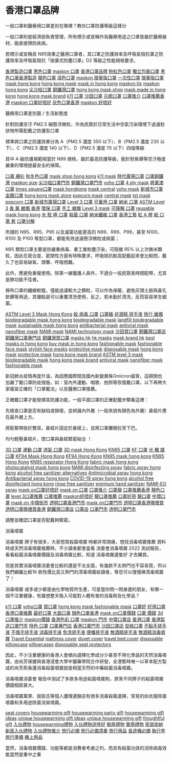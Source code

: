 # 香港口罩品牌

一般口罩和醫療用口罩差別在哪裡？教你口罩防護等級這樣分

一般口罩則是經濟部負責管理，所有標示或宣稱作為醫療用途之口罩皆屬於醫療器材，能直接預防疾病。

若標示或宣稱具 N95效果之醫用口罩者，其口罩之防護效率及呼吸氣阻抗罩之防護效率及呼吸氣阻抗「拋棄式防塵口罩」D2 等級之性能規格要求。

<a href="https://the-mo.shop/">香港製造口罩</a>
<a href="https://the-mo.shop/collections/maskon/products/maskon_dusk-4-ply-disposable-mask-30-pcs">黑色口罩</a>
<a href="https://the-mo.shop/">maskon 口罩</a>
<a href="https://the-mo.shop/">香港口罩品牌</a>
<a href="https://the-mo.shop/collections/maskon">粉紅色口罩</a>
<a href="https://the-mo.shop/collections/maskon">獨立包裝口罩</a>
<a href="https://the-mo.shop/collections/maskon/products/maskon_dusk-4-ply-disposable-mask-30-pcs">黑色口罩香港製造</a>
<a href="https://the-mo.shop/pages/the-mo-story">靚色口罩</a>
<a href="https://the-mo.shop/collections/maskon">深色口罩</a>
<a href="https://the-mo.shop/collections/collaboration">maskon 限量版口罩</a>
<a href="https://the-mo.shop/collections/maskon">一次性口罩</a>
<a href="https://the-mo.shop/collections/collaboration">限量版口罩</a>
<a href="https://the-mo.shop/">mask hong kong</a>
<a href="https://the-mo.shop/">hong kong mask</a>
<a href="https://the-mo.shop/">mask in hong kong</a>
<a href="https://the-mo.shop/">maskon hk</a>
<a href="https://the-mo.shop/">maskon hong kong</a>
<a href="https://the-mo.shop/pages/locations">尖沙咀口罩</a>
<a href="https://the-mo.shop/pages/locations">銅鑼灣口罩</a>
<a href="https://the-mo.shop/">hong kong mask shop</a>
<a href="https://the-mo.shop/">mask made in hong kong</a>
<a href="https://the-mo.shop/pages/conception">hong kong mask brand</a>
<a href="https://the-mo.shop/pages/locations">k11 口罩</a>
<a href="https://the-mo.shop/pages/locations">沙田口罩</a>
<a href="https://the-mo.shop/pages/locations">元朗口罩</a>
<a href="https://the-mo.shop/blogs/the-monologue">口罩推介</a>
<a href="https://the-mo.shop/blogs/the-monologue">口罩推薦香港</a>
<a href="https://the-mo.shop/blogs/the-monologue">maskon 口罩好唔好</a>
<a href="https://the-mo.shop/blogs/the-monologue">灰色口罩香港</a>
<a href="https://the-mo.shop/blogs/the-monologue">maskon 好唔好</a>

醫療用口罩差別圖 / 生活新態度

針對防護空汙 PM2.5 細懸浮微粒，作為民眾於日常生活中空氣污染環境下過濾粒狀物所需配戴之防護型口罩

標準將口罩之防護效果分為 A（PM2.5 濃度 350 以下）、B（PM2.5 濃度 230 以下）、C（PM2.5 濃度 140 以下）、D（PM2.5 濃度 70 以下）四個等級

其中 A 級防護規範相當於 N99 規格，屬於最高防護等級，能針對紫爆等空汙極度嚴重的環境提最安全的保障。

 <a href="https://the-mo.shop/blogs/the-monologue">口罩 襯衫</a>
<a href="https://the-mo.shop/blogs/the-monologue">秋冬色口罩</a>
<a href="https://the-mo.shop/">mask shop hong kong</a>
<a href="https://the-mo.shop/pages/locations">k11 mask</a>
<a href="https://the-mo.shop/pages/locations">時代廣場口罩</a>
<a href="https://the-mo.shop/pages/locations">口罩銅鑼灣</a>
<a href="https://the-mo.shop/pages/support">maskon size</a>
<a href="https://the-mo.shop/pages/locations">尖沙咀口罩門市</a>
<a href="https://the-mo.shop/pages/locations">銅鑼灣口罩門市</a>
<a href="https://the-mo.shop/pages/locations">yoho 口罩</a>
<a href="https://the-mo.shop/">4 ply mask</a>
<a href="https://the-mo.shop/pages/locations">將軍澳口罩</a>
<a href="https://the-mo.shop/pages/locations">times square口罩</a>
<a href="https://the-mo.shop/">mask hongkong</a>
<a href="https://the-mo.shop/pages/locations">mask central</a>
<a href="https://the-mo.shop/pages/locations">yoho mask</a>
<a href="https://the-mo.shop/pages/locations">新城市口罩</a>
<a href="https://the-mo.shop/pages/locations">金鐘口罩</a>
<a href="https://the-mo.shop/pages/conception">hong kong mask store</a>
<a href="https://the-mo.shop/pages/locations">popcorn mask</a>
<a href="https://the-mo.shop/pages/locations">central mask</a>
<a href="https://the-mo.shop/pages/locations">tst mask</a>
<a href="https://the-mo.shop/pages/locations">popcorn 口罩</a>
<a href="https://the-mo.shop/pages/locations">新城市廣場口罩</a>
<a href="https://the-mo.shop/collections/maskon">Level 3 口罩</a>
<a href="https://the-mo.shop/pages/candour">可重用 口罩</a>
<a href="https://the-mo.shop/products/nanotech-covid-19-virus-killing-face-mask">納米 口罩</a>
<a href="https://the-mo.shop/collections/maskon">ASTM Level 3</a>
<a href="https://the-mo.shop/collections/mo/products/mo-x-becandle">香 薰 蠟燭 香港</a>
<a href="https://the-mo.shop/pages/candour">環保 口罩</a>
<a href="https://the-mo.shop/collections/mo/products/mo-x-becandle">手工 蠟燭</a>
<a href="https://the-mo.shop/collections/maskon">Level 3 mask</a>
<a href="https://the-mo.shop/pages/candour">可降解 口罩</a>
<a href="https://the-mo.shop/pages/candour">reusable mask hong kong</a>
<a href="https://the-mo.shop/collections/maskon">水 駐 極 口罩</a>
<a href="https://the-mo.shop/products/nanotech-covid-19-virus-killing-face-mask">殺菌 口罩</a>
<a href="https://the-mo.shop/products/nanotech-covid-19-virus-killing-face-mask">納米纖維 口罩</a>
<a href="https://the-mo.shop/pages/the-mo-story">香港工藝</a>
<a href="https://the-mo.shop/collections/mo/products/red-a-stool">紅 A 櫈</a>
<a href="https://the-mo.shop/collections/mo">紙 口罩 套</a>
<a href="https://the-mo.shop/pages/candour">口罩分解</a>
 
所謂的 N95、R95、P95 以及濾菌功能更高的 N99、R99、P99，甚至 N100、R100 及 P100 等型口罩，都能有效過濾懸浮微粒或病菌；

N95 類型口罩主要是防嚴重病毒、重工業粉塵汙染，可阻擋 95% 以上次微米顆粒，因此在密合度、密閉性方面有特殊要求，呼吸阻抗較高配戴起來會比較悶，戴久了也容易缺氧、頭暈、呼吸困難。

此外，應避免重複使用。除第一線醫護人員外，不適合一般民眾長時間配帶，尤其是肺功能不佳者。

棉布口罩的纖維較粗，僅能過濾較大之顆粒，可以作為保暖，避免灰頭土臉與鼻孔骯髒等用途，其優點是可以重覆清洗使用，反之，若未勤於清洗，反而容易孳生細菌。

<a href="https://the-mo.shop/collections/maskon">ASTM Level 3 Mask Hong Kong</a>
<a href="https://the-mo.shop/pages/nanotech">殺 病毒 口罩</a>
<a href="https://the-mo.shop/collections/mo/products/red-a-draw">口罩箱</a>
<a href="https://the-mo.shop/collections/mo/products/mo-hydra-%E9%85%92%E7%B2%BE%E6%90%93%E6%89%8B%E6%B6%B2-25ml">非酒精 搓手液</a>
<a href="https://the-mo.shop/collections/mo/products/mo-travel-candle">旅行 蠟燭</a>
<a href="https://the-mo.shop/pages/candour">biodegradable mask hong kong</a>
<a href="https://the-mo.shop/pages/candour">biodegradable mask</a>
<a href="https://the-mo.shop/pages/candour">landfill biodegradable mask</a>
<a href="https://the-mo.shop/pages/candour">sustainable mask hong kong</a>
<a href="https://the-mo.shop/products/nanotech-covid-19-virus-killing-face-mask">antibacterial mask</a>
<a href="https://the-mo.shop/products/nanotech-covid-19-virus-killing-face-mask">antiviral mask</a>
<a href="https://the-mo.shop/products/nanotech-covid-19-virus-killing-face-mask">nanofiber mask</a>
<a href="https://the-mo.shop/pages/nanotech">NAMI mask</a>
<a href="https://the-mo.shop/pages/nanotech">NAMI technology mask</a>
<a href="https://the-mo.shop/blogs/the-monologue/mo-store-design">沙田買口罩</a>
<a href="https://the-mo.shop/blogs/the-monologue/mo-store-design">銅鑼灣口罩店</a>
<a href="https://the-mo.shop/blogs/the-monologue/mo-store-design">銅鑼灣口罩專門店</a>
<a href="https://the-mo.shop/blogs/the-monologue/mo-store-design">銅鑼灣買口罩</a>
<a href="https://the-mo.shop/blogs/the-monologue/hong-kong-masks-ootd">masks hk</a>
<a href="https://the-mo.shop/blogs/the-monologue/hong-kong-masks-ootd">hk masks</a>
<a href="https://the-mo.shop/blogs/the-monologue/hong-kong-masks-ootd">mask brand hk</a>
<a href="https://the-mo.shop/blogs/the-monologue/hong-kong-masks-ootd">best masks in hong kong</a>
<a href="https://the-mo.shop/blogs/the-monologue/hong-kong-masks-ootd">buy mask in hong kong</a>
<a href="https://the-mo.shop/blogs/the-monologue/hong-kong-masks-ootd">fashionable mask</a>
<a href="https://the-mo.shop/blogs/the-monologue/hong-kong-masks-ootd">fashionable face mask</a>
<a href="https://the-mo.shop/blogs/the-monologue/hong-kong-masks-ootd">stylish face masks</a>
<a href="https://the-mo.shop/blogs/the-monologue/hong-kong-masks-ootd">protective mask</a>
<a href="https://the-mo.shop/blogs/the-monologue/hong-kong-masks-ootd">disposable mask</a>
<a href="https://the-mo.shop/blogs/the-monologue/mo-_-lifestyle-a-new-chapter-mo-muse-our____">hong kong mask</a>
<a href="https://the-mo.shop/blogs/the-monologue/mo-_-lifestyle-a-new-chapter-mo-muse-our____">protective mask</a>
<a href="https://the-mo.shop/blogs/the-monologue/mo-_-lifestyle-a-new-chapter-mo-muse-our____">hong kong mask brand</a>
<a href="https://the-mo.shop/blogs/the-monologue/mo-_-lifestyle-a-new-chapter-mo-muse-our____">ASTM level 3 mask</a>
<a href="https://the-mo.shop/blogs/the-monologue/mo-_-lifestyle-a-new-chapter-mo-muse-our____">biodegradable mask</a>
<a href="https://the-mo.shop/blogs/the-monologue/mo-_-lifestyle-a-new-chapter-mo-muse-our____">hong kong mask brand</a>
<a href="https://the-mo.shop/blogs/the-monologue/mo-_-lifestyle-a-new-chapter-mo-muse-our____">antiviral mask</a>
<a href="https://the-mo.shop/blogs/the-monologue/mo-_-lifestyle-a-new-chapter-mo-muse-our____">nanofiber mask</a>
<a href="https://the-mo.shop/blogs/the-monologue/mo-_-lifestyle-a-new-chapter-mo-muse-our____">fashionable mask</a>

新冠肺炎疫情再度升溫，為因應國際間及國內新變異株Omicron威脅，這期間也加嚴了戴口罩防疫措施，如：室內外運動、唱歌、拍照等恢復戴口罩。以下再帶大家複習正確的「口罩戴法」以及醫療口罩推薦。

正確戴口罩才能發揮其防護功能，一般平面口罩的正確配戴步驟看這裡：

先檢查口罩是否有缺陷或損壞，並辨識內外層（一般來說有顏色為外層）鼻樑片應在最外層上方。

將鬆緊帶掛於雙耳，鼻樑片固定於鼻樑上，並將口罩攤開拉至下巴。

均勻輕壓鼻樑片，使口罩與鼻樑緊密結合 ！

<a href="https://the-mo.shop/collections/3d-mask">3D 口罩</a>
<a href="https://the-mo.shop/collections/3d-mask">運動 口罩</a>
<a href="https://the-mo.shop/collections/3d-mask">透氣 口罩</a>
<a href="https://the-mo.shop/collections/3d-mask">3D mask Hong Kong</a>
<a href="https://the-mo.shop/products/spunky-3d-disposable-mask-20-pcs">KN95 口罩</a>
<a href="https://the-mo.shop/products/hazy-kf94-disposable-mask-20-pcs">KF 口罩</a>
<a href="https://the-mo.shop/products/nanotech-covid-19-virus-killing-face-mask">光 觸 媒 口罩</a>
<a href="https://the-mo.shop/collections/kf94-face-mask">KF94 Mask Hong Kong</a>
<a href="https://the-mo.shop/collections/kf94-face-mask">KF94 Hong Kong</a>
<a href="https://the-mo.shop/products/hazy-3d-disposable-mask-20-pcs">KN95 mask hong kong</a>
<a href="https://the-mo.shop/products/aloof-3d-disposable-mask-20-pcs">KN95 Hong Kong</a>
<a href="https://the-mo.shop/products/jaunty-3d-disposable-mask-20-pcs">KN95 respirator Hong Kong</a>
<a href="https://the-mo.shop/pages/candour">fabric mask hong kong</a>
<a href="https://the-mo.shop/pages/nanotech">photocatalyst mask hong kong</a>
<a href="https://the-mo.shop/pages/nano-eo-antimicrobial-spray-series">NAMI disinfecting spray</a>
<a href="https://the-mo.shop/pages/nano-eo-antimicrobial-spray-series">fabric spray hong kong</a>
<a href="https://the-mo.shop/pages/nano-eo-antimicrobial-spray-series">alcohol free sanitizer alternatives</a>
<a href="https://the-mo.shop/collections/nanotech-series/products/nano-eo-antimicrobial-spray-l?variant=41797739774110">Antimicrobial spray hong kong</a>
<a href="https://the-mo.shop/collections/nanotech-series/products/nano-eo-antimicrobial-spray-l?variant=41797739774110">Antibacterial spray hong kong</a>
<a href="https://the-mo.shop/products/nano?pr_prod_strat=copurchase&pr_rec_id=07ed62415&pr_rec_pid=7242445193374&pr_ref_pid=7242482090142&pr_seq=uniform">COVID-19 spray hong kong</a>
<a href="https://the-mo.shop/products/copy-of-nano-eo-antimicrobial-multi-purpose-hand-care-spray-april-blooms?pr_prod_strat=copurchase&pr_rec_id=029f42be7&pr_rec_pid=7244751503518&pr_ref_pid=7032171954334&pr_seq=uniform">alcohol free disinfectant hong kong</a>
<a href="https://the-mo.shop/products/mo-hydra-%E9%85%92%E7%B2%BE%E6%90%93%E6%89%8B%E6%B6%B2-25ml">rinse free sanitizer</a>
<a href="https://the-mo.shop/products/mo-hydra-%E9%85%92%E7%B2%BE%E6%90%93%E6%89%8B%E6%B6%B2-450ml?pr_prod_strat=copurchase&pr_rec_id=029f42be7&pr_rec_pid=7032170545310&pr_ref_pid=7032171954334&pr_seq=uniform">premium hand sanitizer</a>
<a href="https://the-mo.shop/products/nano-eo-antimicrobial-spray-l">NAMI-EO spray</a>
<a href="https://the-mo.shop/blogs/the-monologue/maskon-product-recommendation">mask on口罩好唔好</a>
<a href="https://the-mo.shop/blogs/the-monologue/maskon-product-recommendation">mask on 口罩</a>
<a href="https://the-mo.shop/blogs/the-monologue/maskon-product-recommendation">口罩推介</a>
<a href="https://the-mo.shop/blogs/the-monologue/maskon-product-recommendation">口罩靚</a>
<a href="https://the-mo.shop/blogs/the-monologue/maskon-product-recommendation">口罩推薦香港</a>
<a href="https://the-mo.shop/blogs/the-monologue/maskon-product-recommendation">靚色口罩</a>
<a href="https://the-mo.shop/blogs/the-monologue/maskon-product-recommendation">level 3口罩推薦</a>
<a href="https://the-mo.shop/blogs/the-monologue/maskon-product-recommendation">口罩推薦</a>
<a href="https://the-mo.shop/blogs/the-monologue/maskon-product-recommendation">maskon好唔好</a>
<a href="https://the-mo.shop/blogs/the-monologue/maskon-product-recommendation">靚口罩推薦</a>
<a href="https://the-mo.shop/blogs/the-monologue/maskon-product-recommendation">口罩好用</a>
<a href="https://the-mo.shop/blogs/the-monologue/maskon-product-recommendation">靚口罩</a>
<a href="https://the-mo.shop/blogs/the-monologue/mo-store-design">中環口罩</a>
<a href="https://the-mo.shop/blogs/the-monologue/mo-store-design">mask on 中環街市</a>
<a href="https://the-mo.shop/blogs/the-monologue/mo-store-design">透明口罩香港門市</a>
<a href="https://the-mo.shop/blogs/the-monologue/mo-store-design">mask on口罩門市</a>
<a href="https://the-mo.shop/blogs/the-monologue/mo-store-design">透明口罩香港哪裡買</a>
<a href="https://the-mo.shop/blogs/the-monologue/mo-store-design">透明口罩哪裡買香港</a>
<a href="https://the-mo.shop/blogs/the-monologue/mo-store-design">銅鑼灣口罩店</a>
<a href="https://the-mo.shop/blogs/the-monologue/mo-store-design">口罩店</a>
<a href="https://the-mo.shop/blogs/the-monologue/mo-store-design">口罩門市</a>
<a href="https://the-mo.shop/blogs/the-monologue/mo-store-design">透明口罩門市</a>

調整並確認口罩是否配戴夠緊密。

消毒噴霧

消毒噴霧 牌子有很多，大家想買殺菌噴霧 時都非常頭痛，想找消毒噴霧推薦 資料時或天然消毒噴霧推薦時，不少讀者都會査看 消委會消毒噴霧 2022 測試報告，看看殺菌消毒噴霧價錢及消毒噴霧比較，知道 消毒噴霧邊隻好 才去購買。

但是其實消毒噴霧消委會比較的還是不太全面，有幾款不太熱門也不容易買，所以我們網羅比較16 款性價比高又熱門的清毒噴霧給讀者，等您可以慢慢揀清毒噴霧了！

消毒噴霧 或多或少都是由化學物質所生產，可是當你問一問身邊的朋友，有哪一個不注重健康，有誰想整天吸入可能對人體有害的消毒劑及化學品？

<a href="https://the-mo.shop/blogs/the-monologue/mo-store-design">k11 口罩</a>
<a href="https://the-mo.shop/blogs/the-monologue/mo-store-design">yoho口罩</a>
<a href="https://the-mo.shop/blogs/the-monologue/mo-store-design">買口罩</a>
<a href="https://the-mo.shop/blogs/the-monologue/hong-kong-masks-ootd">hong kong mask fashionable mask</a>
<a href="https://the-mo.shop/blogs/the-monologue/maskon-product-recommendation">口罩好</a>
<a href="https://the-mo.shop/blogs/the-monologue/maskon-product-recommendation">好用口罩</a>
<a href="https://the-mo.shop/blogs/the-monologue/maskon-product-recommendation">香港口罩推薦</a>
<a href="https://the-mo.shop/blogs/the-monologue/maskon-product-recommendation">最好口罩</a>
<a href="https://the-mo.shop/blogs/the-monologue/maskon-product-recommendation">大面口罩</a>
<a href="https://the-mo.shop/blogs/the-monologue/maskon-product-recommendation">顏色口罩香港</a>
<a href="https://the-mo.shop/blogs/the-monologue/maskon-product-recommendation">mask on口罩價錢</a>
<a href="https://the-mo.shop/blogs/the-monologue/maskon-product-recommendation">口罩 價錢</a>
<a href="https://the-mo.shop/blogs/the-monologue/maskon-product-recommendation">3d口罩推介</a>
<a href="https://the-mo.shop/blogs/the-monologue/maskon-product-recommendation">maskon價錢</a>
<a href="https://the-mo.shop/blogs/the-monologue/maskon-product-recommendation">香港色彩 口罩</a>
<a href="https://the-mo.shop/blogs/the-monologue/mo-store-design">maskon 門市</a>
<a href="https://the-mo.shop/blogs/the-monologue/mo-store-design">中環口罩店</a>
<a href="https://the-mo.shop/blogs/the-monologue/mo-store-design">香港口罩</a>
<a href="https://the-mo.shop/blogs/the-monologue/mo-store-design">香港製造口罩門市</a>
<a href="https://the-mo.shop/blogs/the-monologue/mo-store-design">特色 口罩</a>
<a href="https://the-mo.shop/blogs/the-monologue/mo-store-design">口罩專門店</a>
<a href="https://the-mo.shop/blogs/the-monologue/mo-store-design">香港口罩門市</a>
<a href="https://the-mo.shop/blogs/the-monologue/mo-store-design">沙田口罩店</a>
<a href="https://the-mo.shop/blogs/the-monologue/mo-store-design">型格口罩</a>
<a href="https://the-mo.shop/blogs/the-monologue/%E6%B6%88%E6%AF%92%E7%94%9F%E6%B4%BB%E6%8C%87%E5%8D%97-%E9%98%B2%E7%96%AB%E7%94%A2%E5%93%81%E9%83%BD%E5%8F%AF%E4%BB%A5%E5%A5%BD%E8%AC%9B%E7%A9%B6-%E9%A6%AC%E4%B8%8A%E6%9F%A5%E7%9C%8B%E5%90%84%E6%AC%BE%E4%B8%8D%E5%82%B7%E6%89%8B%E6%90%93%E6%89%8B%E6%B6%B2%E5%92%8C%E6%B6%88%E6%AF%92%E5%99%B4%E9%9C%A7-%E8%AE%93%E6%82%A8%E5%BE%9E%E6%88%B6%E5%A4%96%E5%88%B0%E5%AE%B6%E4%B8%AD-%E5%85%A8%E6%97%A5%E9%83%BD%E8%A2%AB%E6%82%89%E5%BF%83%E5%91%B5%E8%AD%B7">不黏手搓手液</a>
<a href="https://the-mo.shop/blogs/the-monologue/%E6%B6%88%E6%AF%92%E7%94%9F%E6%B4%BB%E6%8C%87%E5%8D%97-%E9%98%B2%E7%96%AB%E7%94%A2%E5%93%81%E9%83%BD%E5%8F%AF%E4%BB%A5%E5%A5%BD%E8%AC%9B%E7%A9%B6-%E9%A6%AC%E4%B8%8A%E6%9F%A5%E7%9C%8B%E5%90%84%E6%AC%BE%E4%B8%8D%E5%82%B7%E6%89%8B%E6%90%93%E6%89%8B%E6%B6%B2%E5%92%8C%E6%B6%88%E6%AF%92%E5%99%B4%E9%9C%A7-%E8%AE%93%E6%82%A8%E5%BE%9E%E6%88%B6%E5%A4%96%E5%88%B0%E5%AE%B6%E4%B8%AD-%E5%85%A8%E6%97%A5%E9%83%BD%E8%A2%AB%E6%82%89%E5%BF%83%E5%91%B5%E8%AD%B7">不傷手搓手液</a>
<a href="https://the-mo.shop/blogs/the-monologue/%E6%B6%88%E6%AF%92%E7%94%9F%E6%B4%BB%E6%8C%87%E5%8D%97-%E9%98%B2%E7%96%AB%E7%94%A2%E5%93%81%E9%83%BD%E5%8F%AF%E4%BB%A5%E5%A5%BD%E8%AC%9B%E7%A9%B6-%E9%A6%AC%E4%B8%8A%E6%9F%A5%E7%9C%8B%E5%90%84%E6%AC%BE%E4%B8%8D%E5%82%B7%E6%89%8B%E6%90%93%E6%89%8B%E6%B6%B2%E5%92%8C%E6%B6%88%E6%AF%92%E5%99%B4%E9%9C%A7-%E8%AE%93%E6%82%A8%E5%BE%9E%E6%88%B6%E5%A4%96%E5%88%B0%E5%AE%B6%E4%B8%AD-%E5%85%A8%E6%97%A5%E9%83%BD%E8%A2%AB%E6%82%89%E5%BF%83%E5%91%B5%E8%AD%B7">消毒搓手液</a>
<a href="https://the-mo.shop/blogs/the-monologue/%E6%B6%88%E6%AF%92%E7%94%9F%E6%B4%BB%E6%8C%87%E5%8D%97-%E9%98%B2%E7%96%AB%E7%94%A2%E5%93%81%E9%83%BD%E5%8F%AF%E4%BB%A5%E5%A5%BD%E8%AC%9B%E7%A9%B6-%E9%A6%AC%E4%B8%8A%E6%9F%A5%E7%9C%8B%E5%90%84%E6%AC%BE%E4%B8%8D%E5%82%B7%E6%89%8B%E6%90%93%E6%89%8B%E6%B6%B2%E5%92%8C%E6%B6%88%E6%AF%92%E5%99%B4%E9%9C%A7-%E8%AE%93%E6%82%A8%E5%BE%9E%E6%88%B6%E5%A4%96%E5%88%B0%E5%AE%B6%E4%B8%AD-%E5%85%A8%E6%97%A5%E9%83%BD%E8%A2%AB%E6%82%89%E5%BF%83%E5%91%B5%E8%AD%B7">免洗搓手液</a>
<a href="https://the-mo.shop/blogs/the-monologue/%E6%B6%88%E6%AF%92%E7%94%9F%E6%B4%BB%E6%8C%87%E5%8D%97-%E9%98%B2%E7%96%AB%E7%94%A2%E5%93%81%E9%83%BD%E5%8F%AF%E4%BB%A5%E5%A5%BD%E8%AC%9B%E7%A9%B6-%E9%A6%AC%E4%B8%8A%E6%9F%A5%E7%9C%8B%E5%90%84%E6%AC%BE%E4%B8%8D%E5%82%B7%E6%89%8B%E6%90%93%E6%89%8B%E6%B6%B2%E5%92%8C%E6%B6%88%E6%AF%92%E5%99%B4%E9%9C%A7-%E8%AE%93%E6%82%A8%E5%BE%9E%E6%88%B6%E5%A4%96%E5%88%B0%E5%AE%B6%E4%B8%AD-%E5%85%A8%E6%97%A5%E9%83%BD%E8%A2%AB%E6%82%89%E5%BF%83%E5%91%B5%E8%AD%B7">便攜搓手液</a>
<a href="https://the-mo.shop/blogs/the-monologue/%E6%B6%88%E6%AF%92%E7%94%9F%E6%B4%BB%E6%8C%87%E5%8D%97-%E9%98%B2%E7%96%AB%E7%94%A2%E5%93%81%E9%83%BD%E5%8F%AF%E4%BB%A5%E5%A5%BD%E8%AC%9B%E7%A9%B6-%E9%A6%AC%E4%B8%8A%E6%9F%A5%E7%9C%8B%E5%90%84%E6%AC%BE%E4%B8%8D%E5%82%B7%E6%89%8B%E6%90%93%E6%89%8B%E6%B6%B2%E5%92%8C%E6%B6%88%E6%AF%92%E5%99%B4%E9%9C%A7-%E8%AE%93%E6%82%A8%E5%BE%9E%E6%88%B6%E5%A4%96%E5%88%B0%E5%AE%B6%E4%B8%AD-%E5%85%A8%E6%97%A5%E9%83%BD%E8%A2%AB%E6%82%89%E5%BF%83%E5%91%B5%E8%AD%B7">無酒精搓手液</a>
<a href="https://the-mo.shop/blogs/the-monologue/%E6%B6%88%E6%AF%92%E7%94%9F%E6%B4%BB%E6%8C%87%E5%8D%97-%E9%98%B2%E7%96%AB%E7%94%A2%E5%93%81%E9%83%BD%E5%8F%AF%E4%BB%A5%E5%A5%BD%E8%AC%9B%E7%A9%B6-%E9%A6%AC%E4%B8%8A%E6%9F%A5%E7%9C%8B%E5%90%84%E6%AC%BE%E4%B8%8D%E5%82%B7%E6%89%8B%E6%90%93%E6%89%8B%E6%B6%B2%E5%92%8C%E6%B6%88%E6%AF%92%E5%99%B4%E9%9C%A7-%E8%AE%93%E6%82%A8%E5%BE%9E%E6%88%B6%E5%A4%96%E5%88%B0%E5%AE%B6%E4%B8%AD-%E5%85%A8%E6%97%A5%E9%83%BD%E8%A2%AB%E6%82%89%E5%BF%83%E5%91%B5%E8%AD%B7">無酒精消毒噴霧</a>
<a href="https://the-mo.shop/collections/travel-series">Travel Essential</a>
<a href="https://the-mo.shop/products/mo-_-mattress-and-duvet-cover-set">mattress cover</a>
<a href="https://the-mo.shop/products/mo-_-mattress-and-duvet-cover-set">duvet cover</a>
<a href="https://the-mo.shop/products/mo-_-mattress-and-duvet-cover-set">travel bed cover</a>
<a href="https://the-mo.shop/products/mo-_-pillowcase-set">disposable pillowcase</a>
<a href="https://the-mo.shop/products/mo-_-pillowcase-set">pillowcases</a>
<a href="https://the-mo.shop/products/mo-to-go-seat-cover">disposable seat protectors</a>

因此，不少注重健康的香港人會傾向選擇化學成分少甚至不用化學品的天然消毒噴霧，由尚芳保健與香港浸會大學中醫藥學院合作研發，全港暫時唯一以草本配方製成的尚芳荊香蓮消毒殺菌噴霧就是相當天然的中藥殺菌消毒噴霧。

消毒噴霧消委會 報告中測試了多款多用途殺菌噴霧劑，原來不同牌子的殺菌噴霧價錢相距甚大。

消毒噴霧萬寧、屈臣氏等個人護理連鎖店有很多消毒殺菌選擇，常見的如衣服除菌噴霧和多用途除菌消臭噴霧。

<a href="https://the-mo.shop/products/mo-_-travel-series-bundle-set-b-seat-cover-x-2">seat covers</a>
<a href="https://the-mo.shop/blogs/the-monologue/special-housewarming-gift-what-should-you-bring-for-a-housewarming">housewarming gift</a>
<a href="https://the-mo.shop/blogs/the-monologue/special-housewarming-gift-what-should-you-bring-for-a-housewarming">housewarming party gift</a>
<a href="https://the-mo.shop/blogs/the-monologue/special-housewarming-gift-what-should-you-bring-for-a-housewarming">housewarming gift ideas</a>
<a href="https://the-mo.shop/blogs/the-monologue/special-housewarming-gift-what-should-you-bring-for-a-housewarming">unique housewarming gift ideas</a>
<a href="https://the-mo.shop/blogs/the-monologue/special-housewarming-gift-what-should-you-bring-for-a-housewarming">unique housewarming gift</a>
<a href="https://the-mo.shop/blogs/the-monologue/special-housewarming-gift-what-should-you-bring-for-a-housewarming">thoughtful gift</a>
<a href="https://the-mo.shop/blogs/the-monologue/%E5%85%A5%E4%BC%99%E7%A6%AE%E7%89%A9%E9%80%81%E5%92%A9%E5%A5%BD-%E5%A4%9A%E6%AC%BE%E5%BE%97%E9%AB%94%E5%8F%88%E5%AF%A6%E7%94%A8%E7%9A%84housewarming%E7%A6%AE%E7%89%A9%E6%8E%A8%E8%96%A6">入伙禮物</a>
<a href="https://the-mo.shop/blogs/the-monologue/%E5%85%A5%E4%BC%99%E7%A6%AE%E7%89%A9%E9%80%81%E5%92%A9%E5%A5%BD-%E5%A4%9A%E6%AC%BE%E5%BE%97%E9%AB%94%E5%8F%88%E5%AF%A6%E7%94%A8%E7%9A%84housewarming%E7%A6%AE%E7%89%A9%E6%8E%A8%E8%96%A6">housewarming禮物</a>
<a href="https://the-mo.shop/blogs/the-monologue/%E5%85%A5%E4%BC%99%E7%A6%AE%E7%89%A9%E9%80%81%E5%92%A9%E5%A5%BD-%E5%A4%9A%E6%AC%BE%E5%BE%97%E9%AB%94%E5%8F%88%E5%AF%A6%E7%94%A8%E7%9A%84housewarming%E7%A6%AE%E7%89%A9%E6%8E%A8%E8%96%A6">入伙禮物送咩好</a>
<a href="https://the-mo.shop/blogs/the-monologue/%E5%85%A5%E4%BC%99%E7%A6%AE%E7%89%A9%E9%80%81%E5%92%A9%E5%A5%BD-%E5%A4%9A%E6%AC%BE%E5%BE%97%E9%AB%94%E5%8F%88%E5%AF%A6%E7%94%A8%E7%9A%84housewarming%E7%A6%AE%E7%89%A9%E6%8E%A8%E8%96%A6">搬屋禮物</a>
<a href="https://the-mo.shop/blogs/the-monologue/%E5%85%A5%E4%BC%99%E7%A6%AE%E7%89%A9%E9%80%81%E5%92%A9%E5%A5%BD-%E5%A4%9A%E6%AC%BE%E5%BE%97%E9%AB%94%E5%8F%88%E5%AF%A6%E7%94%A8%E7%9A%84housewarming%E7%A6%AE%E7%89%A9%E6%8E%A8%E8%96%A6">實用禮物</a>
<a href="https://the-mo.shop/blogs/the-monologue/%E5%85%A5%E4%BC%99%E7%A6%AE%E7%89%A9%E9%80%81%E5%92%A9%E5%A5%BD-%E5%A4%9A%E6%AC%BE%E5%BE%97%E9%AB%94%E5%8F%88%E5%AF%A6%E7%94%A8%E7%9A%84housewarming%E7%A6%AE%E7%89%A9%E6%8E%A8%E8%96%A6">家居收納</a>
<a href="https://the-mo.shop/blogs/the-monologue/%E5%85%A5%E4%BC%99%E7%A6%AE%E7%89%A9%E9%80%81%E5%92%A9%E5%A5%BD-%E5%A4%9A%E6%AC%BE%E5%BE%97%E9%AB%94%E5%8F%88%E5%AF%A6%E7%94%A8%E7%9A%84housewarming%E7%A6%AE%E7%89%A9%E6%8E%A8%E8%96%A6">新居入伙禮物</a>
<a href="https://the-mo.shop/blogs/the-monologue/%E5%85%A5%E4%BC%99%E7%A6%AE%E7%89%A9%E9%80%81%E5%92%A9%E5%A5%BD-%E5%A4%9A%E6%AC%BE%E5%BE%97%E9%AB%94%E5%8F%88%E5%AF%A6%E7%94%A8%E7%9A%84housewarming%E7%A6%AE%E7%89%A9%E6%8E%A8%E8%96%A6">入伙禮物推介</a>
<a href="https://the-mo.shop/blogs/the-monologue/%E8%BC%95carry%E6%97%85%E8%A1%8C%E6%89%8B%E5%86%8A-%E8%A1%8C%E6%9D%8E%E6%96%B7%E6%8D%A8%E9%9B%A2">旅行必備</a>
<a href="https://the-mo.shop/blogs/the-monologue/%E8%BC%95carry%E6%97%85%E8%A1%8C%E6%89%8B%E5%86%8A-%E8%A1%8C%E6%9D%8E%E6%96%B7%E6%8D%A8%E9%9B%A2">旅行必備清單</a>
<a href="https://the-mo.shop/blogs/the-monologue/%E8%BC%95carry%E6%97%85%E8%A1%8C%E6%89%8B%E5%86%8A-%E8%A1%8C%E6%9D%8E%E6%96%B7%E6%8D%A8%E9%9B%A2">旅行用品</a>
<a href="https://the-mo.shop/blogs/the-monologue/%E8%BC%95carry%E6%97%85%E8%A1%8C%E6%89%8B%E5%86%8A-%E8%A1%8C%E6%9D%8E%E6%96%B7%E6%8D%A8%E9%9B%A2">長途機必備</a>
<a href="https://the-mo.shop/blogs/the-monologue/%E8%BC%95carry%E6%97%85%E8%A1%8C%E6%89%8B%E5%86%8A-%E8%A1%8C%E6%9D%8E%E6%96%B7%E6%8D%A8%E9%9B%A2">執行李</a>
<a href="https://the-mo.shop/blogs/the-monologue/%E8%BC%95carry%E6%97%85%E8%A1%8C%E6%89%8B%E5%86%8A-%E8%A1%8C%E6%9D%8E%E6%96%B7%E6%8D%A8%E9%9B%A2">旅行準備</a>
<a href="https://the-mo.shop/blogs/the-monologue/%E8%BC%95carry%E6%97%85%E8%A1%8C%E6%89%8B%E5%86%8A-%E8%A1%8C%E6%9D%8E%E6%96%B7%E6%8D%A8%E9%9B%A2">機上用品</a>

當然，消毒噴霧價錢、功能等都是消費者考慮之列，而具有殺菌功效的消除病毒效能當然是重中之重
